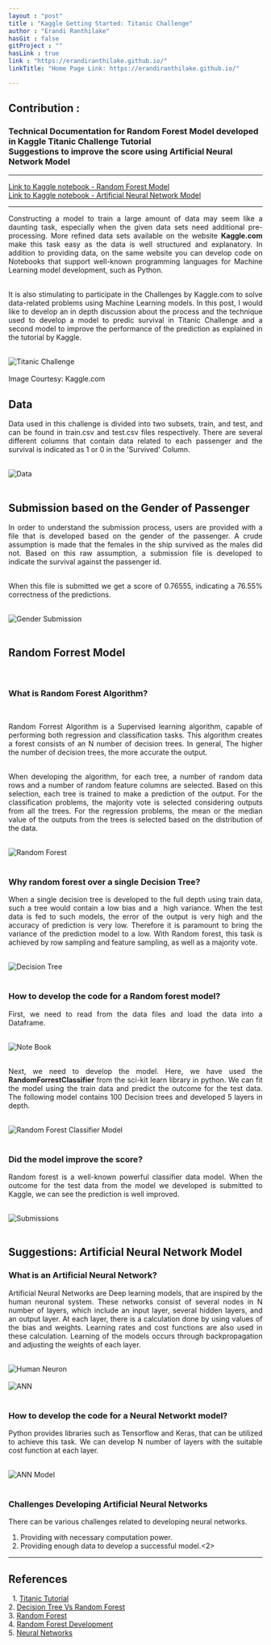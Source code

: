 ```yaml
---
layout : "post"
title : "Kaggle Getting Started: Titanic Challenge"
author : "Erandi Ranthilake"
hasGit : false
gitProject : ""
hasLink : true
link : "https://erandiranthilake.github.io/"
linkTitle: "Home Page Link: https://erandiranthilake.github.io/"

---
```

<h2>Contribution :</h2>
<h3>Technical Documentation for Random Forest Model developed in Kaggle Titanic Challenge Tutorial<br>
Suggestions to improve the score using Artificial Neural Network Model </h3>
<hr>

<a href="https://www.kaggle.com/erandiranthilake/kaggle-getting-started-with-titanic">Link to Kaggle notebook - Random Forest Model</a><br>
<a href="https://www.kaggle.com/erandiranthilake/titanic-prediction-using-neural-network">Link to Kaggle notebook - Artificial Neural Network Model</a>

<hr>
<div style="text-align: justify"> 
Constructing a model to train a large amount of data may seem like a daunting task, especially when the given data sets need additional pre-processing. More refined data sets available on the website <b>Kaggle.com</b> make this task easy as the data is well structured and explanatory. In addition to providing data, on the same website you can develop code on Notebooks that support well-known programming languages for Machine Learning model development, such as Python.<br><br>
  
It is also stimulating to participate in the Challenges by Kaggle.com to solve data-related problems using Machine Learning models. In this post, I would like to develop an in depth discussion about the process and the technique used to develop a model to predic survival in Titanic Challenge and a second model to improve the performance of the prediction as explained in the tutorial by Kaggle.<br><br>


<img src="https://raw.githubusercontent.com/erandiranthilake/erandiranthilake.github.io/gh-pages/images/titanicChallenge.jpg" alt="Titanic Challenge"><br><br>
Image Courtesy: Kaggle.com

<h2>Data</h2>
Data used in this challenge is divided into two subsets, train, and test, and can be found in train.csv and test.csv files respectively. There are several different columns that contain data related to each passenger and the survival is indicated as 1 or 0 in the 'Survived' Column.<br><br>

<img src="https://raw.githubusercontent.com/erandiranthilake/erandiranthilake.github.io/gh-pages/images/data.JPG" alt="Data"><br><br>

  
<h2>Submission based on the Gender of Passenger</h2> 
In order to understand the submission process, users are provided with a file that is developed based on the gender of the passenger. A crude assumption is made that the females in the ship survived as the males did not. Based on this raw assumption, a submission file is developed to indicate the survival against the passenger id. <br><br>

When this file is submitted we get a score of 0.76555, indicating a 76.55% correctness of the predictions.<br><br>

<img src="https://raw.githubusercontent.com/erandiranthilake/erandiranthilake.github.io/gh-pages/images/genderSubmission.JPG" alt="Gender Submission"><br><br>

<h2>Random Forrest Model</h2> 
<h3>What is Random Forest Algorithm? </h3> 

Random Forrest Algorithm is a Supervised learning algorithm, capable of performing both regression and classification tasks. This algorithm creates a forest consists of an N number of decision trees. In general, The higher the number of decision trees, the more accurate the output.<br><br>

When developing the algorithm, for each tree, a number of random data rows and a number of random feature columns are selected. Based on this selection, each tree is trained to make a prediction of the output. For the classification problems, the majority vote is selected considering outputs from all the trees. For the regression problems, the mean or the median value of the outputs from the trees is selected based on the distribution of the data.<br><br>

<img src="https://raw.githubusercontent.com/erandiranthilake/erandiranthilake.github.io/gh-pages/images/randomForest.JPG" alt="Random Forest"><br><br>


<h3>Why random forest over a single Decision Tree? </h3>

When a single decision tree is developed to the full depth using train data, such a tree would contain a low bias and a  high variance. When the test data is fed to such models, the error of the output is very high and the accuracy of prediction is very low. Therefore it is paramount to bring the variance of the prediction model to a low. With Random forest, this task is achieved by row sampling and feature sampling, as well as a majority vote.<br><br>

<img src="https://raw.githubusercontent.com/erandiranthilake/erandiranthilake.github.io/gh-pages/images/DT.JPG" alt="Decision Tree"><br><br>

<h3>How to develop the code for a Random forest model? </h3>

First, we need to read from the data files and load the data into a Dataframe.<br><br>

<img src="https://raw.githubusercontent.com/erandiranthilake/erandiranthilake.github.io/gh-pages/images/loadData.JPG" alt="Note Book"><br><br>

Next, we need to develop the model. Here, we have used the <b>RandomForrestClassifier</b> from the sci-kit learn library in python. We can fit the model using the train data and predict the outcome for the test data. The following model contains 100 Decision trees and developed 5 layers in depth.<br><br>

<img src="https://raw.githubusercontent.com/erandiranthilake/erandiranthilake.github.io/gh-pages/images/randomforestModel.JPG" alt="Random Forest Classifier Model"><br><br>

<h3>Did the model improve the score? </h3>

Random forest is a well-known powerful classifier data model. When the outcome for the test data from the model we developed is submitted to Kaggle, we can see the prediction is well improved.<br><br>

<img src="https://raw.githubusercontent.com/erandiranthilake/erandiranthilake.github.io/gh-pages/images/twoSubmissions.JPG" alt="Submissions"><br><br>

<h2>Suggestions: Artificial Neural Network Model</h2>
<h3>What is an Artificial Neural Network? </h3>

Artificial Neural Networks are Deep learning models, that are inspired by the human neuronal system. These networks consist of several nodes in N number of layers, which include an input layer, several hidden layers, and an output layer. At each layer, there is a calculation done by using values of the bias and weights. Learning rates and cost functions are also used in these calculation. Learning of the models occurs through backpropagation and adjusting the weights of each layer.<br><br>

<img src="https://raw.githubusercontent.com/erandiranthilake/erandiranthilake.github.io/gh-pages/images/neuron.JPG" alt="Human Neuron"><br><br>
<img src="https://raw.githubusercontent.com/erandiranthilake/erandiranthilake.github.io/gh-pages/images/ANN.JPG" alt="ANN"><br><br>

<h3>How to develop the code for a Neural Networkt model? </h3>

Python provides libraries such as Tensorflow and Keras, that can be utilized to achieve this task. We can develop N number of layers with the suitable cost function at each layer.<br><br>

<img src="https://raw.githubusercontent.com/erandiranthilake/erandiranthilake.github.io/gh-pages/images/ANNModel.JPG" alt="ANN Model"><br><br>

<h3>Challenges Developing Artificial Neural Networks </h3>

There can be various challenges related to developing neural networks.<br>
1. Providing with necessary computation power.<br>
2. Providing enough data to develop a successful model.<2>


<hr>

<h2>References</h2> 
1. <a href="https://www.kaggle.com/alexisbcook/titanic-tutorial">Titanic Tutorial</a><br>
2. <a href="https://www.analyticsvidhya.com/blog/2020/05/decision-tree-vs-random-forest-algorithm/">Decision Tree Vs Random Forest</a><br>
3. <a href="https://towardsdatascience.com/from-a-single-decision-tree-to-a-random-forest-b9523be65147">Random Forest</a><br>
4. <a href="https://www.youtube.com/watch?v=nxFG5xdpDto&ab_channel=KrishNaik">Random Forest Development</a><br>
5. <a href="https://en.wikipedia.org/wiki/Artificial_neural_network">Neural Networks</a><br><br>

</div>


